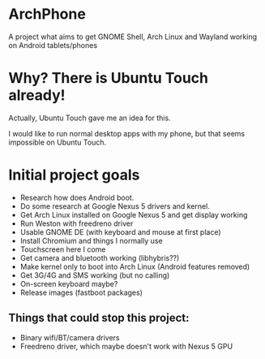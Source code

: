 # ArchPhone
A project what aims to get GNOME Shell, Arch Linux and Wayland working on Android tablets/phones

# Why? There is Ubuntu Touch already!
Actually, Ubuntu Touch gave me an idea for this.

I would like to run normal desktop apps with my phone, but that seems impossible on Ubuntu Touch.

# Initial project goals
- Research how does Android boot.
- Do some research at Google Nexus 5 drivers and kernel.
- Get Arch Linux installed on Google Nexus 5 and get display working
- Run Weston with freedreno driver
- Usable GNOME DE (with keyboard and mouse at first place)
- Install Chromium and things I normally use
- Touchscreen here I come
- Get camera and bluetooth working (libhybris??)
- Make kernel only to boot into Arch Linux (Android features removed)
- Get 3G/4G and SMS working (but no calling)
- On-screen keyboard maybe?
- Release images (fastboot packages)

## Things that could stop this project:
- Binary wifi/BT/camera drivers
- Freedreno driver, which maybe doesn't work with Nexus 5 GPU
